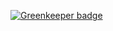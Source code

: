 
[![Greenkeeper badge](https://badges.greenkeeper.io/deepstreamIO/ds-tutorial-aws-sns.svg)](https://greenkeeper.io/)
